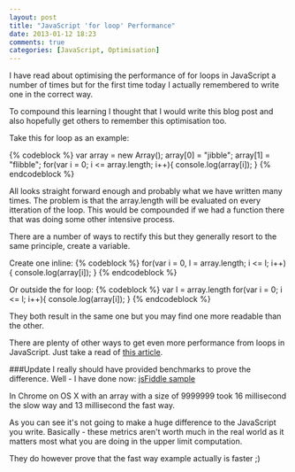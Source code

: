 ```yaml
---
layout: post
title: "JavaScript 'for loop' Performance"
date: 2013-01-12 18:23
comments: true
categories: [JavaScript, Optimisation]
---
```

I have read about optimising the performance of for loops in JavaScript a number of times but for the first time today I actually remembered to write one in the correct way. 

To compound this learning I thought that I would write this blog post and also hopefully get others to remember this optimisation too.

Take this for loop as an example:

{% codeblock %}
var array = new Array();
array[0] = "jibble";
array[1] = "flibble";
for(var i = 0; i <= array.length; i++){
	console.log(array[i]);
}
{% endcodeblock %}

All looks straight forward enough and probably what we have written many times. The problem is that the array.length will be evaluated on every itteration of the loop. This would be compounded if we had a function there that was doing some other intensive process.

There are a number of ways to rectify this but they generally resort to the same principle, create a variable.

Create one inline:
{% codeblock %}
for(var i = 0, l = array.length; i <= l; i++){
	console.log(array[i]);
}
{% endcodeblock %}

Or outside the for loop:
{% codeblock %}
var l = array.length
for(var i = 0; i <= l; i++){
	console.log(array[i]);
}
{% endcodeblock %}

They both result in the same one but you may find one more readable than the other.

There are plenty of other ways to get even more performance from loops in JavaScript. Just take a read of [this article](https://blogs.oracle.com/greimer/entry/best_way_to_code_a).

###Update
I really should have provided benchmarks to prove the difference. Well - I have done now:
[jsFiddle sample](http://jsfiddle.net/B8Rer/7/)

In Chrome on OS X with an array with a size of 9999999 took 16 millisecond the slow way and 13 millisecond the fast way.

As you can see it's not going to make a huge difference to the JavaScript you write. Basically - these metrics aren't worth much in the real world as it matters most what you are doing in the upper limit computation. 

They do however prove that the fast way example actually is faster ;)

